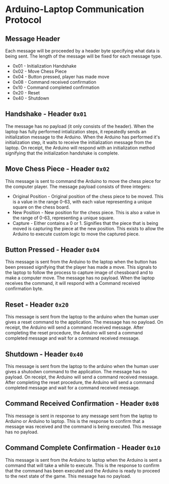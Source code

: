 # Arduino-Laptop Communication Protocol

## Message Header

Each message will be proceeded by a header byte specifying what data is being sent. The length of the message will be fixed for each message type.

* 0x01 - Initialization Handshake
* 0x02 - Move Chess Piece
* 0x04 - Button pressed, player has made move
* 0x08 - Command received confirmation
* 0x10 - Command completed confirmation
* 0x20 - Reset
* 0x40 - Shutdown


## **Handshake** - Header `0x01`
 The message has no payload (it only consists of the header). When the laptop has fully performed intialization steps, it repeatedly sends an initialization message to the Arduino. When the Arduino has performed it's initialization step, it waits to receive the initialization message from the laptop. On receipt, the Arduino will respond with an initialization method signifying that the initialization handshake is complete.

 ## **Move Chess Piece** - Header `0x02`
 This message is sent to command the Arduino to move the chess piece for the computer player. The message payload consists of three integers:

 * Original Position - Original position of the chess piece to be moved. This is a value in the range 0-63, with each value representing a unique square on the chess board.
 * New Position - New position for the chess piece. This is also a value in the range of 0-63, representing a unique square.
 * Capture - Either contains a 0 or 1. Signifies that the piece that is being moved is capturing the piece at the new position. This exists to allow the Arduino to execute custom logic to move the captured piece.

## **Button Pressed** - Header `0x04`
This message is sent from the Arduino to the laptop when the button has been pressed signifying that the player has made a move. This signals to the laptop to follow the process to capture image of chessboard and to make a computer move. The message has no payload. When the laptop receives the command, it will respond with a Command received confirmation byte.

## **Reset** - Header `0x20`
This message is sent from the laptop to the arduino when the human user gives a reset command to the application. The message has no payload. On receipt, the Arduino will send a command received message. After completing the reset procedure, the Arduino will send a command completed message and wait for a command received message.

## **Shutdown** - Header `0x40`
This message is sent from the laptop to the arduino when the human user gives a shutodwn command to the application. The message has no payload. On receipt, the Arduino will send a command received message. After completing the reset procedure, the Arduino will send a command completed message and wait for a command received message.


## **Command Received Confirmation** - Header `0x08`
This message is sent in response to any message sent from the laptop to Arduino or Arduino to laptop. This is the response to confirm that a message was received and the command is being executed. This message has no payload.

## **Command Complete Confirmation** - Header `0x10`
This message is sent from the Arduino to laptop when the Arduino is sent a command that will take a while to execute. This is the response to confirm that the command has been executed and the Arduino is ready to proceed to the next state of the game. This message has no payload.